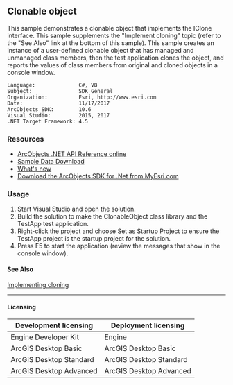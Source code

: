 ## Clonable object

  <div xmlns="http://www.w3.org/1999/xhtml" xmlns:my="http://schemas.microsoft.com/office/infopath/2003/myXSD/2006-02-10T23:25:53">This sample demonstrates a clonable object that implements the IClone interface. This sample supplements the "Implement cloning" topic (refer to the "See Also" link at the bottom of this sample). This sample creates an instance of a user-defined clonable object that has managed and unmanaged class members, then the test application clones the object, and reports the values of class members from original and cloned objects in a console window.</div>  


<!-- TODO: Fill this section below with metadata about this sample-->
```
Language:              C#, VB
Subject:               SDK General
Organization:          Esri, http://www.esri.com
Date:                  11/17/2017
ArcObjects SDK:        10.6
Visual Studio:         2015, 2017
.NET Target Framework: 4.5
```

### Resources

* [ArcObjects .NET API Reference online](http://desktop.arcgis.com/en/arcobjects/latest/net/webframe.htm)  
* [Sample Data Download](../../releases)  
* [What's new](http://desktop.arcgis.com/en/arcobjects/latest/net/webframe.htm#91cabc68-2271-400a-8ff9-c7fb25108546.htm)  
* [Download the ArcObjects SDK for .Net from MyEsri.com](https://my.esri.com/)  

### Usage
1. Start Visual Studio and open the solution.  
1. Build the solution to make the ClonableObject class library and the TestApp test application.  
1. Right-click the project and choose Set as Startup Project to ensure the TestApp project is the startup project for the solution.  
1. Press F5 to start the application (review the messages that show in the console window).  







#### See Also  
[Implementing cloning](http://desktop.arcgis.com/search/?q=Implementing%20cloning&p=0&language=en&product=arcobjects-sdk-dotnet&version=&n=15&collection=help)  


---------------------------------

#### Licensing  
| Development licensing | Deployment licensing | 
| ------------- | ------------- | 
| Engine Developer Kit | Engine |  
| ArcGIS Desktop Basic | ArcGIS Desktop Basic |  
| ArcGIS Desktop Standard | ArcGIS Desktop Standard |  
| ArcGIS Desktop Advanced | ArcGIS Desktop Advanced |  



